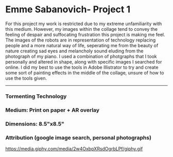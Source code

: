 # Emme Sabanovich- Project 1
For this project my work is restricted due to my extreme unfamiliarity with this medium. 
However, my images within the collage tend to convey the feeling of despair and suffocating frustration this project is making me feel. 
The images of the robots are in representation of technology replacing people and a more natural way of life, 
seperating me from the beauty of nature creating sad eyes and melancholy sound eluding from the photograph of my piano. 
I used a combination of photgraphs that I took personally and altered in shape, along with specific images I searched for online.
I did my best to use the tools in Adobe Illistrator to try and create some sort of painting effects in the middle of the collage, unsure of how to use the tools given.
***
### Tormenting Technology <br>
### Medium: Print on paper + AR overlay
### Dimensions: 8.5"x8.5"
### Attribution (google image search, personal photographs)


https://media.giphy.com/media/2w4OxbpXRsdOgrbLPf/giphy.gif
